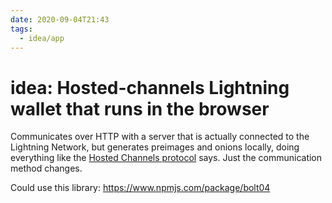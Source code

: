 ```yaml
---
date: 2020-09-04T21:43
tags:
  - idea/app
---
```


# idea: Hosted-channels Lightning wallet that runs in the browser

Communicates over HTTP with a server that is actually connected to the Lightning Network, but generates preimages and onions locally, doing everything like the [Hosted Channels protocol](https://github.com/btcontract/hosted-channels-rfc) says. Just the communication method changes.

Could use this library: https://www.npmjs.com/package/bolt04
